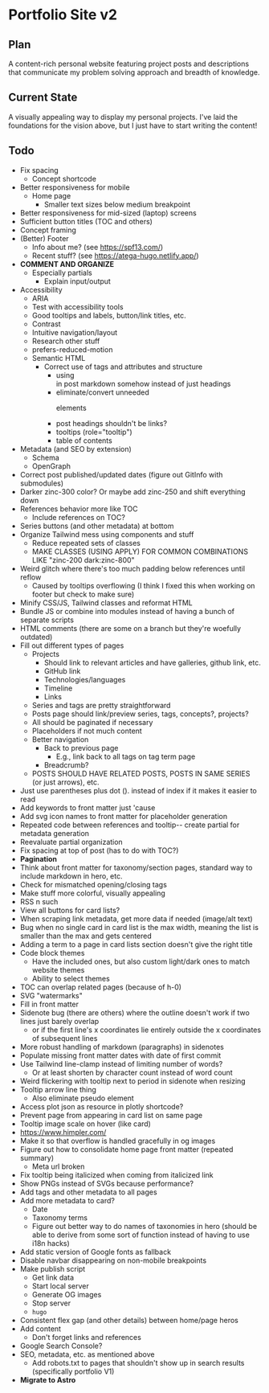 # Portfolio Site v2

## Plan

A content-rich personal website featuring project posts and descriptions that communicate my problem solving approach and breadth of knowledge.

## Current State

A visually appealing way to display my personal projects. I've laid the foundations for the vision above, but I just have to start writing the content!

## Todo

- Fix spacing
    - Concept shortcode
- Better responsiveness for mobile
    - Home page
        - Smaller text sizes below medium breakpoint
- Better responsiveness for mid-sized (laptop) screens
- Sufficient button titles (TOC and others)
- Concept framing
- (Better) Footer
    - Info about me? (see https://spf13.com/)
    - Recent stuff? (see https://atega-hugo.netlify.app/)
- **COMMENT AND ORGANIZE**
    - Especially partials
        - Explain input/output
- Accessibility
    - ARIA
    - Test with accessibility tools
    - Good tooltips and labels, button/link titles, etc.
    - Contrast
    - Intuitive navigation/layout
    - Research other stuff
    - prefers-reduced-motion
    - Semantic HTML
        - Correct use of tags and attributes and structure
            - using <section> in post markdown somehow instead of just headings
            - eliminate/convert unneeded <p> elements
            - post headings shouldn't be links?
            - tooltips (role="tooltip")
            - table of contents
- Metadata (and SEO by extension)
    - Schema
    - OpenGraph
- Correct post published/updated dates (figure out GitInfo with submodules)
- Darker zinc-300 color? Or maybe add zinc-250 and shift everything down
- References behavior more like TOC
    - Include references on TOC?
- Series buttons (and other metadata) at bottom
- Organize Tailwind mess using components and stuff
    - Reduce repeated sets of classes
    - MAKE CLASSES (USING APPLY) FOR COMMON COMBINATIONS LIKE "zinc-200 dark:zinc-800"
- Weird glitch where there's too much padding below references until reflow
    - Caused by tooltips overflowing (I think I fixed this when working on footer but check to make sure)
- Minify CSS/JS, Tailwind classes and reformat HTML
- Bundle JS or combine into modules instead of having a bunch of separate scripts
- HTML comments (there are some on a branch but they're woefully outdated)
- Fill out different types of pages
    - Projects
        - Should link to relevant articles and have galleries, github link, etc.
        - GitHub link
        - Technologies/languages
        - Timeline
        - Links
    - Series and tags are pretty straightforward
    - Posts page should link/preview series, tags, concepts?, projects?
    - All should be paginated if necessary
    - Placeholders if not much content
    - Better navigation
        - Back to previous page
            - E.g., link back to all tags on tag term page
        - Breadcrumb?
    - POSTS SHOULD HAVE RELATED POSTS, POSTS IN SAME SERIES (or just arrows), etc.
- Just use parentheses plus dot (). instead of index if it makes it easier to read
- Add keywords to front matter just 'cause
- Add svg icon names to front matter for placeholder generation
- Repeated code between references and tooltip-- create partial for metadata generation
- Reevaluate partial organization
- Fix spacing at top of post (has to do with TOC?)
- **Pagination**
- Think about front matter for taxonomy/section pages, standard way to include markdown in hero, etc.
- Check for mismatched opening/closing tags
- Make stuff more colorful, visually appealing
- RSS n such
- View all buttons for card lists?
- When scraping link metadata, get more data if needed (image/alt text)
- Bug when no single card in card list is the max width, meaning the list is smaller than the max and gets centered
- Adding a term to a page in card lists section doesn't give the right title
- Code block themes
    - Have the included ones, but also custom light/dark ones to match website themes
    - Ability to select themes
- TOC can overlap related pages (because of h-0)
- SVG "watermarks"
- Fill in front matter
- Sidenote bug (there are others) where the outline doesn't work if two lines just barely overlap
    - or if the first line's x coordinates lie entirely outside the x coordinates of subsequent lines
- More robust handling of markdown (paragraphs) in sidenotes
- Populate missing front matter dates with date of first commit
- Use Tailwind line-clamp instead of limiting number of words?
    - Or at least shorten by character count instead of word count
- Weird flickering with tooltip next to period in sidenote when resizing
- Tooltip arrow line thing
    - Also eliminate pseudo element
- Access plot json as resource in plotly shortcode?
- Prevent page from appearing in card list on same page
- Tooltip image scale on hover (like card)
- https://www.himpler.com/
- Make it so that overflow is handled gracefully in og images
- Figure out how to consolidate home page front matter (repeated summary)
    - Meta url broken
- Fix tooltip being italicized when coming from italicized link
- Show PNGs instead of SVGs because performance?
- Add tags and other metadata to all pages
- Add more metadata to card?
    - Date
    - Taxonomy terms
    - Figure out better way to do names of taxonomies in hero (should be able to derive from some sort of function instead of having to use i18n hacks)
- Add static version of Google fonts as fallback
- Disable navbar disappearing on non-mobile breakpoints
- Make publish script
    - Get link data
    - Start local server
    - Generate OG images
    - Stop server
    - `hugo`
- Consistent flex gap (and other details) between home/page heros
- Add content
    - Don't forget links and references
- Google Search Console?
- SEO, metadata, etc. as mentioned above
    - Add robots.txt to pages that shouldn't show up in search results (specifically portfolio V1)
- **Migrate to Astro**